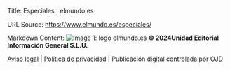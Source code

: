 Title: Especiales | elmundo.es

URL Source: https://www.elmundo.es/especiales/

Markdown Content:
![Image 1: logo elmundo.es](https://e00-elmundo.uecdn.es/elmundo/iconos/v2.2/logo_elmundoes.gif) **© 2024Unidad Editorial Información General S.L.U.**

[Aviso legal](https://www.elmundo.es/privacidad/avisolegal.html) | [Política de privacidad](https://www.elmundo.es/privacidad/) | Publicación digital controlada por [OJD](http://www.ojd.es/)
